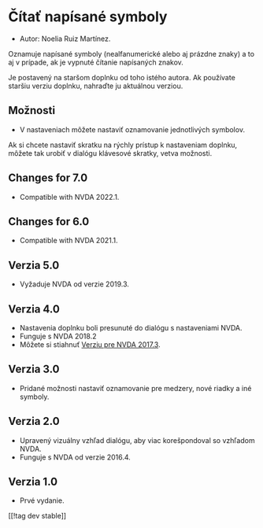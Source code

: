 # Čítať napísané symboly #

*	Autor: Noelia Ruiz Martínez.

Oznamuje napísané symboly (nealfanumerické alebo aj prázdne znaky) a to aj v
prípade, ak je vypnuté čítanie napísaných znakov.

Je postavený na staršom doplnku od toho istého autora. Ak používate staršiu
verziu doplnku, nahraďte ju aktuálnou verziou.

## Možnosti ##
*	V nastaveniach môžete nastaviť oznamovanie jednotlivých symbolov.

Ak si chcete nastaviť skratku na rýchly prístup k nastaveniam doplnku,
môžete tak urobiť v dialógu klávesové skratky, vetva možnosti.

## Changes for 7.0
* Compatible with NVDA 2022.1.

## Changes for 6.0
* Compatible with NVDA 2021.1.

## Verzia 5.0 ##
*	Vyžaduje NVDA od verzie 2019.3.

## Verzia 4.0 ##
* Nastavenia doplnku boli presunuté do dialógu s nastaveniami NVDA.
* Funguje s NVDA 2018.2
* Môžete si stiahnuť [Verziu pre NVDA 2017.3][3].

## Verzia 3.0 ##
* Pridané možnosti nastaviť oznamovanie pre medzery, nové riadky a iné
  symboly.

## Verzia 2.0 ##
*	Upravený vizuálny vzhľad dialógu, aby viac korešpondoval so vzhľadom NVDA.
*	Funguje s NVDA od verzie 2016.4.

## Verzia 1.0 ##
*	Prvé vydanie.

[[!tag dev stable]]

[3]: https://www.nvaccess.org/addonStore/legacy?file=rsy-o
